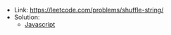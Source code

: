 - Link: https://leetcode.com/problems/shuffle-string/
- Solution:
  - [Javascript](index.js)
  <!-- - [Typescript](index.ts) -->